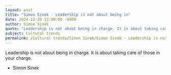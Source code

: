 ```yaml
---
layout: post
title: "Simon Sinek - Leadership is not about being in"
date: 2024-12-28 12:00:00 -0000
author: Simon Sinek
quote: "Leadership is not about being in charge. It is about taking care of those in your charge."
subject: Cultural trends
permalink: /Cultural trends/Simon Sinek/Simon Sinek - Leadership is not about being in
---
```


Leadership is not about being in charge. It is about taking care of those in your charge.

- Simon Sinek
